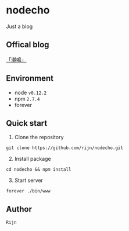 # nodecho
Just a blog

## Offical blog

[「潮鳴」](http://node.pixelnfinite.com/)

## Environment

* node `v0.12.2`
* npm `2.7.4`
* forever

## Quick start

1. Clone the repository

```
git clone https://github.com/rijn/nodecho.git
```

2. Install package

```
cd nodecho && npm install
```

3. Start server

```
forever ./bin/www
```

## Author

`Rijn`